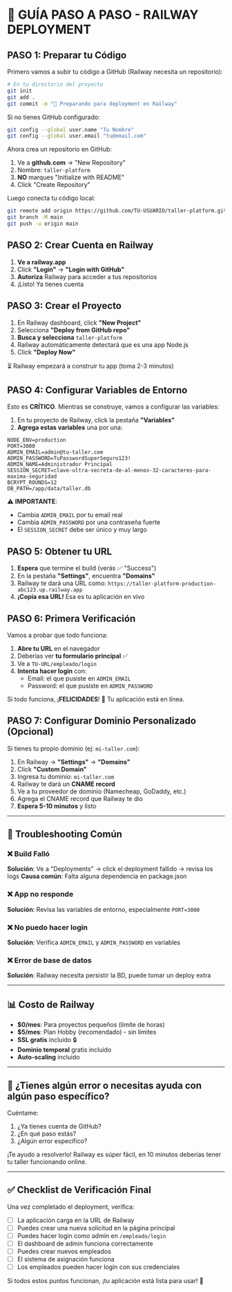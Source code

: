 # 🚀 **GUÍA PASO A PASO - RAILWAY DEPLOYMENT**

## **PASO 1: Preparar tu Código**

Primero vamos a subir tu código a GitHub (Railway necesita un repositorio):

```bash
# En tu directorio del proyecto
git init
git add .
git commit -m "🚀 Preparando para deployment en Railway"
```

Si no tienes GitHub configurado:
```bash
git config --global user.name "Tu Nombre"
git config --global user.email "tu@email.com"
```

Ahora crea un repositorio en GitHub:
1. Ve a **github.com** → "New Repository"
2. Nombre: `taller-platform` 
3. **NO** marques "Initialize with README"
4. Click "Create Repository"

Luego conecta tu código local:
```bash
git remote add origin https://github.com/TU-USUARIO/taller-platform.git
git branch -M main
git push -u origin main
```

## **PASO 2: Crear Cuenta en Railway**

1. **Ve a railway.app**
2. Click **"Login"** → **"Login with GitHub"**
3. **Autoriza** Railway para acceder a tus repositorios
4. ¡Listo! Ya tienes cuenta

## **PASO 3: Crear el Proyecto**

1. En Railway dashboard, click **"New Project"**
2. Selecciona **"Deploy from GitHub repo"**  
3. **Busca y selecciona** `taller-platform`
4. Railway automáticamente detectará que es una app Node.js
5. Click **"Deploy Now"**

⏳ Railway empezará a construir tu app (toma 2-3 minutos)

## **PASO 4: Configurar Variables de Entorno**

Esto es **CRÍTICO**. Mientras se construye, vamos a configurar las variables:

1. En tu proyecto de Railway, click la pestaña **"Variables"**
2. **Agrega estas variables** una por una:

```
NODE_ENV=production
PORT=3000
ADMIN_EMAIL=admin@tu-taller.com
ADMIN_PASSWORD=TuPasswordSuperSeguro123!
ADMIN_NAME=Administrador Principal
SESSION_SECRET=clave-ultra-secreta-de-al-menos-32-caracteres-para-maxima-seguridad
BCRYPT_ROUNDS=12
DB_PATH=/app/data/taller.db
```

⚠️ **IMPORTANTE**: 
- Cambia `ADMIN_EMAIL` por tu email real
- Cambia `ADMIN_PASSWORD` por una contraseña fuerte
- El `SESSION_SECRET` debe ser único y muy largo

## **PASO 5: Obtener tu URL**

1. **Espera** que termine el build (verás ✅ "Success")
2. En la pestaña **"Settings"**, encuentra **"Domains"**
3. Railway te dará una URL como: `https://taller-platform-production-abc123.up.railway.app`
4. **¡Copia esa URL!** Esa es tu aplicación en vivo

## **PASO 6: Primera Verificación**

Vamos a probar que todo funciona:

1. **Abre tu URL** en el navegador
2. Deberías ver **tu formulario principal** ✅
3. Ve a `TU-URL/empleado/login` 
4. **Intenta hacer login** con:
   - Email: el que pusiste en `ADMIN_EMAIL`
   - Password: el que pusiste en `ADMIN_PASSWORD`

Si todo funciona, ¡**FELICIDADES**! 🎉 Tu aplicación está en línea.

## **PASO 7: Configurar Dominio Personalizado (Opcional)**

Si tienes tu propio dominio (ej: `mi-taller.com`):

1. En Railway → **"Settings"** → **"Domains"**
2. Click **"Custom Domain"**
3. Ingresa tu dominio: `mi-taller.com`
4. Railway te dará un **CNAME record**
5. Ve a tu proveedor de dominio (Namecheap, GoDaddy, etc.)
6. Agrega el CNAME record que Railway te dio
7. **Espera 5-10 minutos** y listo

---

## 🔧 **Troubleshooting Común**

### **❌ Build Falló**
**Solución**: Ve a "Deployments" → click el deployment fallido → revisa los logs
**Causa común**: Falta alguna dependencia en package.json

### **❌ App no responde**
**Solución**: Revisa las variables de entorno, especialmente `PORT=3000`

### **❌ No puedo hacer login**
**Solución**: Verifica `ADMIN_EMAIL` y `ADMIN_PASSWORD` en variables

### **❌ Error de base de datos**
**Solución**: Railway necesita persistir la BD, puede tomar un deploy extra

---

## 📊 **Costo de Railway**

- **$0/mes**: Para proyectos pequeños (límite de horas)
- **$5/mes**: Plan Hobby (recomendado) - sin límites
- **SSL gratis** incluido 🔒
- **Dominio temporal** gratis incluido
- **Auto-scaling** incluido

---

## 🎯 **¿Tienes algún error o necesitas ayuda con algún paso específico?**

Cuéntame:
1. ¿Ya tienes cuenta de GitHub?
2. ¿En qué paso estás?
3. ¿Algún error específico?

¡Te ayudo a resolverlo! Railway es súper fácil, en 10 minutos deberías tener tu taller funcionando online.

---

## ✅ **Checklist de Verificación Final**

Una vez completado el deployment, verifica:

- [ ] La aplicación carga en la URL de Railway
- [ ] Puedes crear una nueva solicitud en la página principal
- [ ] Puedes hacer login como admin en `/empleado/login`
- [ ] El dashboard de admin funciona correctamente
- [ ] Puedes crear nuevos empleados
- [ ] El sistema de asignación funciona
- [ ] Los empleados pueden hacer login con sus credenciales

Si todos estos puntos funcionan, ¡tu aplicación está lista para usar! 🚀